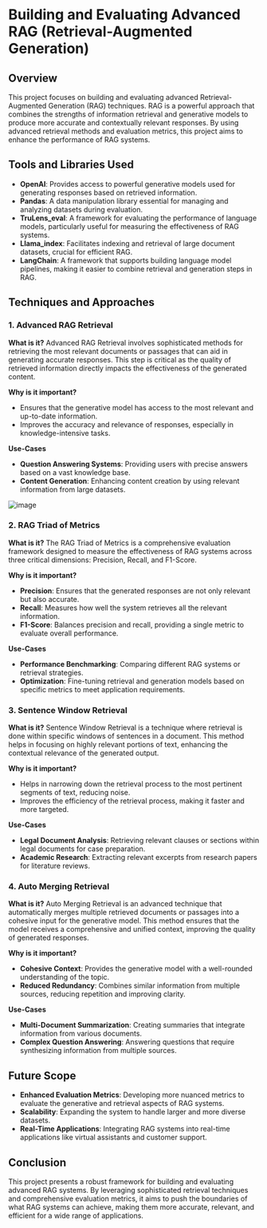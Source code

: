 # Building and Evaluating Advanced RAG  (Retrieval-Augmented Generation) 
            
## Overview  
This project focuses on building and evaluating advanced Retrieval-Augmented Generation (RAG) techniques. RAG is a powerful approach that combines the strengths of information retrieval and generative models to produce more accurate and contextually relevant responses. By using advanced retrieval methods and evaluation metrics, this project aims to enhance the performance of RAG systems.
       
## Tools and Libraries Used 
- **OpenAI**: Provides access to powerful generative models used for generating responses based on retrieved information.
- **Pandas**: A data manipulation library essential for managing and analyzing datasets during evaluation.
- **TruLens_eval**: A framework for evaluating the performance of language models, particularly useful for measuring the effectiveness of RAG systems.
- **Llama_index**: Facilitates indexing and retrieval of large document datasets, crucial for efficient RAG.
- **LangChain**: A framework that supports building language model pipelines, making it easier to combine retrieval and generation steps in RAG.

## Techniques and Approaches        

### 1. **Advanced RAG Retrieval**
   **What is it?**
   Advanced RAG Retrieval involves sophisticated methods for retrieving the most relevant documents or passages that can aid in generating accurate responses. This step is critical as the quality of retrieved information directly impacts the effectiveness of the generated content.

   **Why is it important?**
   - Ensures that the generative model has access to the most relevant and up-to-date information.
   - Improves the accuracy and relevance of responses, especially in knowledge-intensive tasks.

   **Use-Cases**
   - **Question Answering Systems**: Providing users with precise answers based on a vast knowledge base.
   - **Content Generation**: Enhancing content creation by using relevant information from large datasets.
     
![image](https://github.com/user-attachments/assets/80a849e5-0bfb-4e20-a715-500b73ce721a)

### 2. **RAG Triad of Metrics**
   **What is it?**
   The RAG Triad of Metrics is a comprehensive evaluation framework designed to measure the effectiveness of RAG systems across three critical dimensions: Precision, Recall, and F1-Score.

   **Why is it important?**
   - **Precision**: Ensures that the generated responses are not only relevant but also accurate.
   - **Recall**: Measures how well the system retrieves all the relevant information.
   - **F1-Score**: Balances precision and recall, providing a single metric to evaluate overall performance.

   **Use-Cases**
   - **Performance Benchmarking**: Comparing different RAG systems or retrieval strategies.
   - **Optimization**: Fine-tuning retrieval and generation models based on specific metrics to meet application requirements.

### 3. **Sentence Window Retrieval**
   **What is it?**
   Sentence Window Retrieval is a technique where retrieval is done within specific windows of sentences in a document. This method helps in focusing on highly relevant portions of text, enhancing the contextual relevance of the generated output.

   **Why is it important?**
   - Helps in narrowing down the retrieval process to the most pertinent segments of text, reducing noise.
   - Improves the efficiency of the retrieval process, making it faster and more targeted.

   **Use-Cases**
   - **Legal Document Analysis**: Retrieving relevant clauses or sections within legal documents for case preparation.
   - **Academic Research**: Extracting relevant excerpts from research papers for literature reviews.

### 4. **Auto Merging Retrieval**
   **What is it?**
   Auto Merging Retrieval is an advanced technique that automatically merges multiple retrieved documents or passages into a cohesive input for the generative model. This method ensures that the model receives a comprehensive and unified context, improving the quality of generated responses.

   **Why is it important?**
   - **Cohesive Context**: Provides the generative model with a well-rounded understanding of the topic.
   - **Reduced Redundancy**: Combines similar information from multiple sources, reducing repetition and improving clarity.

   **Use-Cases**
   - **Multi-Document Summarization**: Creating summaries that integrate information from various documents.
   - **Complex Question Answering**: Answering questions that require synthesizing information from multiple sources.

## Future Scope
- **Enhanced Evaluation Metrics**: Developing more nuanced metrics to evaluate the generative and retrieval aspects of RAG systems.
- **Scalability**: Expanding the system to handle larger and more diverse datasets.
- **Real-Time Applications**: Integrating RAG systems into real-time applications like virtual assistants and customer support.

## Conclusion
This project presents a robust framework for building and evaluating advanced RAG systems. By leveraging sophisticated retrieval techniques and comprehensive evaluation metrics, it aims to push the boundaries of what RAG systems can achieve, making them more accurate, relevant, and efficient for a wide range of applications.
